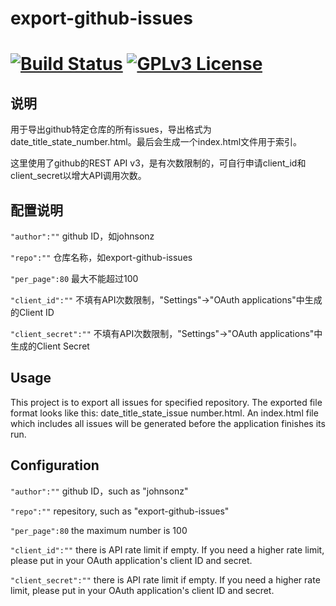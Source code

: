 # export-github-issues

# [![Build Status](https://travis-ci.org/johnsonz/export-github-issues.svg?branch=master)](https://travis-ci.org/johnsonz/export-github-issues) [![GPLv3 License](https://img.shields.io/badge/license-GPLv3-blue.svg)](https://github.com/johnsonz/export-github-issues/blob/master/LICENS)

## 说明

用于导出github特定仓库的所有issues，导出格式为date_title_state_number.html。最后会生成一个index.html文件用于索引。

这里使用了github的REST API v3，是有次数限制的，可自行申请client_id和client_secret以增大API调用次数。

## 配置说明

`"author":""` github ID，如johnsonz

`"repo":""` 仓库名称，如export-github-issues

`"per_page":80` 最大不能超过100

`"client_id":""` 不填有API次数限制，"Settings"->"OAuth applications"中生成的Client ID

`"client_secret":""` 不填有API次数限制，"Settings"->"OAuth applications"中生成的Client Secret

## Usage

This project is to export all issues for specified repository. The exported file format looks like this: date_title_state_issue number.html. An index.html file which includes all issues will be generated before the application finishes its run.

## Configuration

`"author":""` github ID，such as "johnsonz"

`"repo":""` repesitory, such as "export-github-issues"

`"per_page":80` the maximum number is 100

`"client_id":""` there is API rate limit if empty. If you need a higher rate limit, please put in your OAuth application's client ID and secret.

`"client_secret":""` there is API rate limit if empty. If you need a higher rate limit, please put in your OAuth application's client ID and secret.
